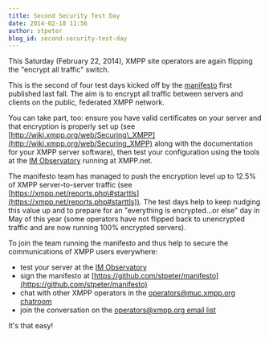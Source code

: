 ```yaml
---
title: Second Security Test Day
date: 2014-02-18 11:56
author: stpeter
blog_id: second-security-test-day
---
```


This Saturday (February 22, 2014), XMPP site operators are again flipping the "encrypt all traffic" switch.

This is the second of four test days kicked off by the [manifesto](https://github.com/stpeter/manifesto/blob/master/manifesto.txt) first published last fall. The aim is to encrypt all traffic between servers and clients on the public, federated XMPP network.

You can take part, too: ensure you have valid certificates on your server and that encryption is properly set up (see [http://wiki.xmpp.org/web/Securing\_XMPP](http://wiki.xmpp.org/web/Securing_XMPP) along with the documentation for your XMPP server software), then test your configuration using the tools at the [IM Observatory](https://xmpp.net/) running at XMPP.net.

The manifesto team has managed to push the encryption level up to 12.5% of XMPP server-to-server traffic (see [https://xmpp.net/reports.php\#starttls](https://xmpp.net/reports.php#starttls)). The test days help to keep nudging this value up and to prepare for an "everything is encrypted...or else" day in May of this year (some operators have not flipped back to unencrypted traffic and are now running 100% encrypted servers).

To join the team running the manifesto and thus help to secure the communications of XMPP users everywhere:

-   test your server at the [IM Observatory](https://xmpp.net/)
-   sign the manifesto at [https://github.com/stpeter/manifesto](https://github.com/stpeter/manifesto)
-   chat with other XMPP operators in the [operators@muc.xmpp.org chatroom](xmpp:operators@muc.xmpp.org?join)
-   join the conversation on the [operators@xmpp.org email list](http://mail.jabber.org/mailman/listinfo/operators)

It's that easy!
